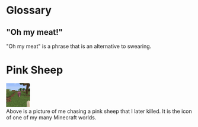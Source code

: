 # Glossary
## "Oh my meat!"
"Oh my meat" is a phrase that is an alternative to swearing.
<br>
# Pink Sheep
<img src="https://github.com/Lice-Rice/Lice-Rice.github.io/raw/main/icon.png"><br>
Above is a picture of me chasing a pink sheep that I later killed. It is the icon of one of my many Minecraft worlds.
